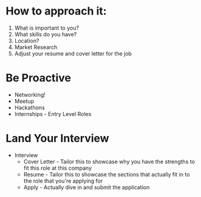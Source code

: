 # How to approach it:
1. What is important to you?
2. What skills do you have?
3. Location?
4. Market Research
5. Adjust your resume and cover letter for the job

# Be Proactive
* Networking!
* Meetup
* Hackathons
* Internships - Entry Level Roles

# Land Your Interview
* Interview
  * Cover Letter - Tailor this to showcase why you have the strengths to fit this role at this company
  * Resume - Tailor this to showcase the sections that actually fit in to the role that you're applying for
  * Apply - Actually dive in and submit the application

